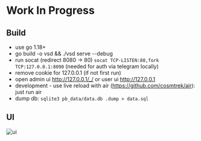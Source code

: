 # Work In Progress

## Build

- use go 1.18+
- go build -o vsd && ./vsd serve --debug
- run socat (redirect 8080 -> 80) `socat TCP-LISTEN:80,fork TCP:127.0.0.1:8090` (needed for auth via telegram locally)
- remove cookie for 127.0.0.1 (if not first run)
- open admin ui http://127.0.0.1/_/ or user ui http://127.0.0.1
- development - use live reload with air (https://github.com/cosmtrek/air): just run air
- dump db: `sqlite3 pb_data/data.db .dump > data.sql`

## UI

![ui](https://user-images.githubusercontent.com/417177/200583250-8404bef3-418b-490a-93ba-827fdc662807.jpg)
